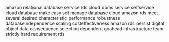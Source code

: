 amazon relational database service rds cloud dbms service selfservice cloud database make easy set manage database cloud amazon rds meet several desired characteristic performance robustness databaseindependence scaling costeffectiveness amazon rds persist digital object data consequence selection dependent goahead infrastructure team strictly hard requirement rds